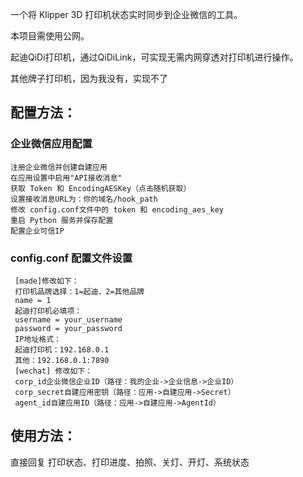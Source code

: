 一个将 Klipper 3D 打印机状态实时同步到企业微信的工具。

本项目需使用公网。

起迪QiDi打印机，通过QiDiLink，可实现无需内网穿透对打印机进行操作。

其他牌子打印机，因为我没有，实现不了


## 配置方法：
### 企业微信应用配置
    注册企业微信并创建自建应用
    在应用设置中启用"API接收消息"
    获取 Token 和 EncodingAESKey（点击随机获取）
    设置接收消息URL为：你的域名/hook_path
    修改 config.conf文件中的 token 和 encoding_aes_key
    重启 Python 服务并保存配置
    配置企业可信IP
### config.conf 配置文件设置
     [made]修改如下：
     打印机品牌选择：1=起迪，2=其他品牌
     name = 1
     起迪打印机必填项：
     username = your_username
     password = your_password
     IP地址格式：
     起迪打印机：192.168.0.1
     其他：192.168.0.1:7890
     [wechat] 修改如下：
     corp_id企业微信企业ID（路径：我的企业->企业信息->企业ID）
     corp_secret自建应用密钥（路径：应用->自建应用->Secret）
     agent_id自建应用ID（路径：应用->自建应用->AgentId）
## 使用方法：
   直接回复 打印状态、打印进度、拍照、关灯、开灯、系统状态


